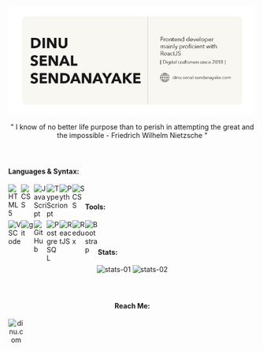 [![Header](https://github.com/Dinu-Senal/Dinu-Senal/blob/main/images/GitHub-Image.png)][website]

<div align=center>
    " I know of no better life purpose than to perish in attempting the great and the impossible - Friedrich Wilhelm Nietzsche "
</div>

<br />

#

[website]: https://dinu-sendanayake.netlify.app/
[linkedin]: https://www.linkedin.com/in/dinu-senal-sendanayake-763234195/
[instagram]: https://www.instagram.com/dinu_senal/
[gmail]: dinusenal8@gmail.com

#### Languages & Syntax:

<picture>
    <!-- html -->
    <source align="left" alt="HTML5" width="26px" media="(prefers-color-scheme: dark)" srcset="https://api.iconify.design/simple-icons:html5.svg?color=%23F8F7F1&height=26">
    <img align="left" alt="HTML5" width="26px" alt="Swaps between dark and light modes" src="https://api.iconify.design/simple-icons:html5.svg?color=%23191919&height=26">
</picture>
<picture>
    <!-- css -->
    <source align="left" alt="CSS" width="26px" media="(prefers-color-scheme: dark)" srcset="https://api.iconify.design/simple-icons:css3.svg?color=%23F8F7F1&height=26" >
    <img align="left" alt="CSS" width="26px" alt="Swaps between dark and light modes" src="https://api.iconify.design/simple-icons:css3.svg?color=%23191919&height=26" >
</picture>
<picture>
    <!-- javascript -->
    <source align="left" alt="JavaScript" width="26px" media="(prefers-color-scheme: dark)" srcset="https://api.iconify.design/simple-icons:javascript.svg?color=%23F8F7F1&height=26" >
    <img align="left" alt="JavaScript" width="26px" alt="Swaps between dark and light modes" src="https://api.iconify.design/simple-icons:javascript.svg?color=%23191919&height=26" >
</picture>
<picture>
    <!-- typescript -->
    <source align="left" alt="TypeScript" width="26px" media="(prefers-color-scheme: dark)" srcset="https://api.iconify.design/simple-icons:typescript.svg?color=%23F8F7F1&height=26" >
    <img align="left" alt="TypeScript" width="26px" alt="Swaps between dark and light modes" src="https://api.iconify.design/simple-icons:typescript.svg?color=%23191919&height=26" >
</picture>
<picture>
    <!-- python -->
    <source align="left" alt="Python" width="26px" media="(prefers-color-scheme: dark)" srcset="https://api.iconify.design/simple-icons:python.svg?color=%23F8F7F1&height=26" >
    <img align="left" alt="Python" width="26px" alt="Swaps between dark and light modes" src="https://api.iconify.design/simple-icons:python.svg?color=%23191919&height=26" >
</picture>
<picture>
    <!-- scss -->
    <source align="left" alt="SCSS" width="26px" media="(prefers-color-scheme: dark)" srcset="https://api.iconify.design/simple-icons:sass.svg?color=%23F8F7F1&height=26" >
    <img align="left" alt="SCSS" width="26px" alt="Swaps between dark and light modes" src="https://api.iconify.design/simple-icons:sass.svg?color=%23191919&height=26" >
</picture>

<br />

#### Tools:

<picture>
    <!-- vscode -->
    <source align="left" alt="VSCode" width="26px" media="(prefers-color-scheme: dark)" srcset="https://api.iconify.design/simple-icons:visualstudiocode.svg?color=%23F8F7F1&height=26" >
    <img align="left" alt="VSCode" width="26px" alt="Swaps between dark and light modes" src="https://api.iconify.design/simple-icons:visualstudiocode.svg?color=%23191919&height=26" >
</picture>
<picture>
    <!-- git -->
    <source align="left" alt="git" width="26px" media="(prefers-color-scheme: dark)" srcset="https://api.iconify.design/simple-icons:git.svg?color=%23F8F7F1&height=26" >
    <img align="left" alt="git" width="26px" alt="Swaps between dark and light modes" src="https://api.iconify.design/simple-icons:git.svg?color=%23191919&height=26" >
</picture>
<picture>
    <!-- github -->
    <source align="left" alt="GitHub" width="26px" media="(prefers-color-scheme: dark)" srcset="https://api.iconify.design/simple-icons:github.svg?color=%23F8F7F1&height=26" >
    <img align="left" alt="GitHub" width="26px" alt="Swaps between dark and light modes" src="https://api.iconify.design/simple-icons:github.svg?color=%23191919&height=26" >
</picture>
<picture>
    <!-- postgresql -->
    <source align="left" alt="PostgreSQL" width="26px" media="(prefers-color-scheme: dark)" srcset="https://api.iconify.design/simple-icons:postgresql.svg?color=%23F8F7F1&height=26" >
    <img align="left" alt="PostgreSQL" width="26px" alt="Swaps between dark and light modes" src="https://api.iconify.design/simple-icons:postgresql.svg?color=%23191919&height=26" >
</picture>
<picture>
    <!-- reactjs -->
    <source align="left" alt="ReactJS" width="26px" media="(prefers-color-scheme: dark)" srcset="https://api.iconify.design/akar-icons:react-fill.svg?color=%23F8F7F1&height=26" >
    <img align="left" alt="ReactJS" width="26px" alt="Swaps between dark and light modes" src="https://api.iconify.design/akar-icons:react-fill.svg?color=%23191919&height=26" >
</picture>
<picture>
    <!-- redux -->
    <source align="left" alt="Redux" width="26px" media="(prefers-color-scheme: dark)" srcset="https://api.iconify.design/tabler:brand-redux.svg?color=%23F8F7F1&height=26" >
    <img align="left" alt="Redux" width="26px" alt="Swaps between dark and light modes" src="https://api.iconify.design/tabler:brand-redux.svg?color=%23191919&height=26" >
</picture>
<picture>
    <!-- bootstrap -->
    <source align="left" alt="Bootstrap" width="26px" media="(prefers-color-scheme: dark)" srcset="https://api.iconify.design/akar-icons:bootstrap-fill.svg?color=%23F8F7F1&height=26" >
    <img align="left" alt="Bootstrap" width="26px" alt="Swaps between dark and light modes" src="https://api.iconify.design/akar-icons:bootstrap-fill.svg?color=%23191919&height=26" >
</picture>

<br />

#

#### Stats:

<div align="center">
    <img alt="stats-01" src="https://github-readme-stats.vercel.app/api?username=Dinu-Senal&show_icons=true&theme=graywhite" >
    <img alt="stats-02" src="https://github-readme-streak-stats.herokuapp.com/?user=Dinu-Senal&show_icons=true&theme=light" >
</div>

<br />

#

<div align="center">

#### Reach Me:
<a href="https://dinu-sendanayake.netlify.app/">
<img align="left" alt="dinu.com" width="32px" src="https://api.iconify.design/bi:globe.svolor=%23e84118&height=32" />
</a>
</div>